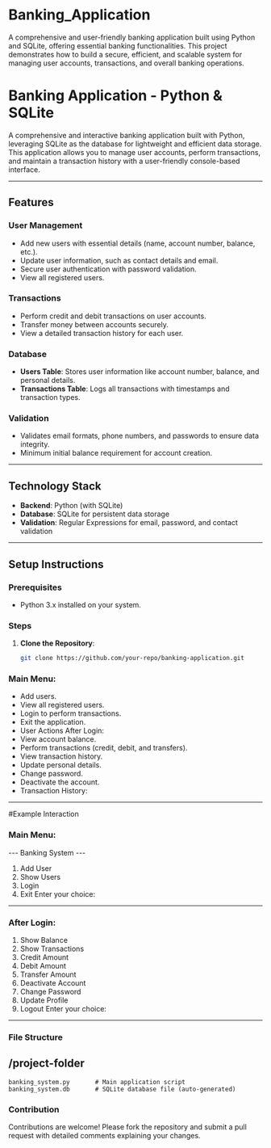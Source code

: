 # Banking_Application
A comprehensive and user-friendly banking application built using Python and SQLite, offering essential banking functionalities. This project demonstrates how to build a secure, efficient, and scalable system for managing user accounts, transactions, and overall banking operations.
# Banking Application - Python & SQLite

A comprehensive and interactive banking application built with Python, leveraging SQLite as the database for lightweight and efficient data storage. This application allows you to manage user accounts, perform transactions, and maintain a transaction history with a user-friendly console-based interface.

---

## Features

### User Management
- Add new users with essential details (name, account number, balance, etc.).
- Update user information, such as contact details and email.
- Secure user authentication with password validation.
- View all registered users.

### Transactions
- Perform credit and debit transactions on user accounts.
- Transfer money between accounts securely.
- View a detailed transaction history for each user.

### Database
- **Users Table**: Stores user information like account number, balance, and personal details.
- **Transactions Table**: Logs all transactions with timestamps and transaction types.

### Validation
- Validates email formats, phone numbers, and passwords to ensure data integrity.
- Minimum initial balance requirement for account creation.

---

## Technology Stack

- **Backend**: Python (with SQLite)
- **Database**: SQLite for persistent data storage
- **Validation**: Regular Expressions for email, password, and contact validation

---

## Setup Instructions

### Prerequisites
- Python 3.x installed on your system.

### Steps
1. **Clone the Repository**:
   ```bash
   git clone https://github.com/your-repo/banking-application.git

### Main Menu:

  - Add users.<br>
  - View all registered users.<br>
  - Login to perform transactions.<br>
  - Exit the application.<br>
  - User Actions After Login:<br>
  - View account balance.<br>
  - Perform transactions (credit, debit, and transfers).<br>
  - View transaction history.<br>
  - Update personal details.<br>
  - Change password.<br>
  - Deactivate the account.<br>
  - Transaction History:<br>

---

#Example Interaction
### Main Menu:
--- Banking System ---
1. Add User
2. Show Users
3. Login
4. Exit
Enter your choice:
---
### After Login:
1. Show Balance
2. Show Transactions
3. Credit Amount
4. Debit Amount
5. Transfer Amount
6. Deactivate Account
7. Change Password
8. Update Profile
9. Logout
Enter your choice:
--- 

### File Structure
## /project-folder
    banking_system.py       # Main application script
    banking_system.db       # SQLite database file (auto-generated)
### Contribution
Contributions are welcome! Please fork the repository and submit a pull request with detailed comments explaining your changes.
